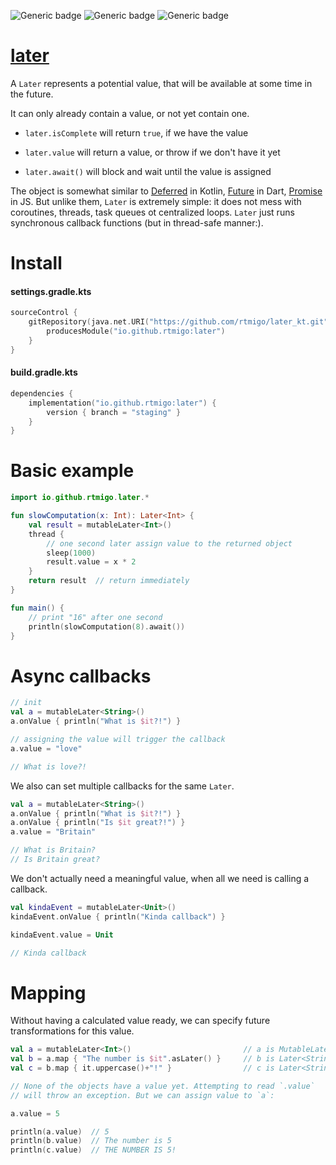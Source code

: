 ![Generic badge](https://img.shields.io/badge/maturity-experimental-red.svg)
![Generic badge](https://img.shields.io/badge/Kotlin-1.6-blue.svg)
![Generic badge](https://img.shields.io/badge/JVM-8-blue.svg)


# [later](https://github.com/rtmigo/later_kt)

A `Later` represents a potential value, that will be available at some
time in the future.

It can only already contain a value, or not yet contain one.

- `later.isComplete` will return `true`, if we have the value

- `later.value` will return a value, or throw if we don't have it yet

- `later.await()` will block and wait until the value is assigned 

The object is somewhat similar to
[Deferred](https://kotlinlang.org/api/kotlinx.coroutines/kotlinx-coroutines-core/kotlinx.coroutines/-deferred/)
in Kotlin, [Future](https://api.dart.dev/be/175791/dart-async/Future-class.html)
in Dart,
[Promise](https://developer.mozilla.org/en-US/docs/Web/JavaScript/Reference/Global_Objects/Promise)
in JS. But unlike them, `Later` is extremely simple: it does not mess with
coroutines, threads, task queues ot centralized loops. `Later` just runs
synchronous callback functions (but in thread-safe manner:).


# Install

#### settings.gradle.kts

```kotlin
sourceControl {
    gitRepository(java.net.URI("https://github.com/rtmigo/later_kt.git")) {
        producesModule("io.github.rtmigo:later")
    }
}
```

#### build.gradle.kts

```kotlin
dependencies {
    implementation("io.github.rtmigo:later") {
        version { branch = "staging" }
    }
}
```

# Basic example

```kotlin
import io.github.rtmigo.later.*

fun slowComputation(x: Int): Later<Int> {
    val result = mutableLater<Int>()
    thread {
        // one second later assign value to the returned object
        sleep(1000)
        result.value = x * 2   
    }
    return result  // return immediately
}

fun main() {
    // print "16" after one second
    println(slowComputation(8).await()) 
}
```

# Async callbacks

```kotlin
// init
val a = mutableLater<String>()
a.onValue { println("What is $it?!") }

// assigning the value will trigger the callback
a.value = "love"

// What is love?!
```


We also can set multiple callbacks for the same `Later`.

```kotlin
val a = mutableLater<String>()
a.onValue { println("What is $it?!") }
a.onValue { println("Is $it great?!") }
a.value = "Britain"

// What is Britain?
// Is Britain great? 
```



We don't actually need a meaningful value, when all we need is calling a callback.

```kotlin
val kindaEvent = mutableLater<Unit>()
kindaEvent.onValue { println("Kinda callback") }

kindaEvent.value = Unit

// Kinda callback
```

# Mapping

Without having a calculated value ready, we can specify future transformations
for this value.

```kotlin
val a = mutableLater<Int>()                         // a is MutableLater<Int>
val b = a.map { "The number is $it".asLater() }     // b is Later<String>
val c = b.map { it.uppercase()+"!" }                // c is Later<String>

// None of the objects have a value yet. Attempting to read `.value` 
// will throw an exception. But we can assign value to `a`:

a.value = 5

println(a.value)  // 5
println(b.value)  // The number is 5
println(c.value)  // THE NUMBER IS 5!
```